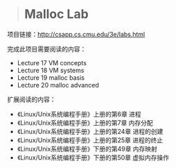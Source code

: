 > # Malloc Lab

项目链接：<http://csapp.cs.cmu.edu/3e/labs.html>

完成此项目需要阅读的内容：

* Lecture 17 VM concepts
* Lecture 18 VM systems
* Lecture 19 malloc basis
* Lecture 20 malloc advanced

扩展阅读的内容：

* 《Linux/Unix系统编程手册》上册的第6章 进程
* 《Linux/Unix系统编程手册》上册的第7章 内存分配
* 《Linux/Unix系统编程手册》上册的第24章 进程的创建
* 《Linux/Unix系统编程手册》上册的第25章 进程的终止
* 《Linux/Unix系统编程手册》下册的第49章 内存映射
* 《Linux/Unix系统编程手册》下册的第50章 虚拟内存操作

